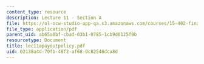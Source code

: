 ```yaml
---
content_type: resource
description: Lecture 11 - Section A
file: https://ol-ocw-studio-app-qa.s3.amazonaws.com/courses/15-402-finance-theory-ii-spring-2003/02138a4d70fb48f2af680c82548dca8d_lec11apayoutpolicy.pdf
file_type: application/pdf
parent_uid: ab65a0bf-cbad-03b1-0785-1cb9d6125f9b
resourcetype: Document
title: lec11apayoutpolicy.pdf
uid: 02138a4d-70fb-48f2-af68-0c82548dca8d
---
```


